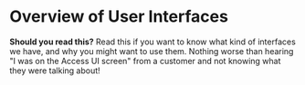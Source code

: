 # Overview of User Interfaces

**Should you read this?** Read this if you want to know what kind of interfaces we have, and why you might want to use
them.  Nothing worse than hearing "I was on the Access UI screen" from a customer and not knowing what they were talking about!

